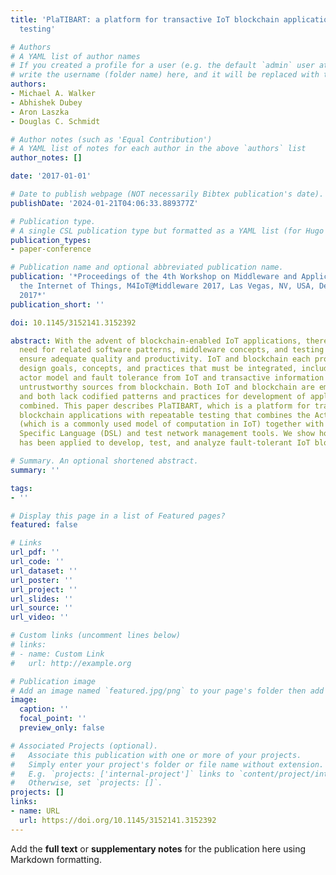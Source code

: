 ```yaml
---
title: 'PlaTIBART: a platform for transactive IoT blockchain applications with repeatable
  testing'

# Authors
# A YAML list of author names
# If you created a profile for a user (e.g. the default `admin` user at `content/authors/admin/`), 
# write the username (folder name) here, and it will be replaced with their full name and linked to their profile.
authors:
- Michael A. Walker
- Abhishek Dubey
- Aron Laszka
- Douglas C. Schmidt

# Author notes (such as 'Equal Contribution')
# A YAML list of notes for each author in the above `authors` list
author_notes: []

date: '2017-01-01'

# Date to publish webpage (NOT necessarily Bibtex publication's date).
publishDate: '2024-01-21T04:06:33.889377Z'

# Publication type.
# A single CSL publication type but formatted as a YAML list (for Hugo requirements).
publication_types:
- paper-conference

# Publication name and optional abbreviated publication name.
publication: '*Proceedings of the 4th Workshop on Middleware and Applications for
  the Internet of Things, M4IoT@Middleware 2017, Las Vegas, NV, USA, December 11,
  2017*'
publication_short: ''

doi: 10.1145/3152141.3152392

abstract: With the advent of blockchain-enabled IoT applications, there is an increased
  need for related software patterns, middleware concepts, and testing practices to
  ensure adequate quality and productivity. IoT and blockchain each provide different
  design goals, concepts, and practices that must be integrated, including the distributed
  actor model and fault tolerance from IoT and transactive information integrity over
  untrustworthy sources from blockchain. Both IoT and blockchain are emerging technologies
  and both lack codified patterns and practices for development of applications when
  combined. This paper describes PlaTIBART, which is a platform for transactive IoT
  blockchain applications with repeatable testing that combines the Actor pattern
  (which is a commonly used model of computation in IoT) together with a custom Domain
  Specific Language (DSL) and test network management tools. We show how PlaTIBART
  has been applied to develop, test, and analyze fault-tolerant IoT blockchain applications.

# Summary. An optional shortened abstract.
summary: ''

tags:
- ''

# Display this page in a list of Featured pages?
featured: false

# Links
url_pdf: ''
url_code: ''
url_dataset: ''
url_poster: ''
url_project: ''
url_slides: ''
url_source: ''
url_video: ''

# Custom links (uncomment lines below)
# links:
# - name: Custom Link
#   url: http://example.org

# Publication image
# Add an image named `featured.jpg/png` to your page's folder then add a caption below.
image:
  caption: ''
  focal_point: ''
  preview_only: false

# Associated Projects (optional).
#   Associate this publication with one or more of your projects.
#   Simply enter your project's folder or file name without extension.
#   E.g. `projects: ['internal-project']` links to `content/project/internal-project/index.md`.
#   Otherwise, set `projects: []`.
projects: []
links:
- name: URL
  url: https://doi.org/10.1145/3152141.3152392
---
```


Add the **full text** or **supplementary notes** for the publication here using Markdown formatting.
